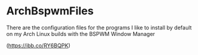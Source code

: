 # ArchBspwmFiles
There are the configuration files for the programs I like to install by default on my Arch Linux builds with the BSPWM Window Manager

(https://ibb.co/RY6BQPK)
